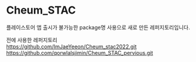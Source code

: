 # Cheum_STAC
플레이스토어 앱 출시가 불가능한 package명 사용으로 새로 만든 레퍼지토리입니다.

전에 사용한 레퍼지토리 <br>
https://github.com/ImJaeYeeon/Cheum_stac2022.git
https://github.com/qorwlalsjimin/Cheum_STAC_pervious.git
